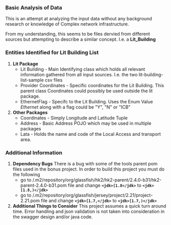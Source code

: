 ### Basic Analysis of Data
This is an attempt at analyzing the input data without any background research or knowledge of Complex network infrastructure.

From my understanding, this seems to be files dervied from different sources but attempting to describe a similar concept. I.e. a **Lit_Building**


### Entities Identified for Lit Building List

1.  **Lit Package** 
	* Lit Building - Main Identifying class which holds all relevant information gathered from all input sources. I.e. the two lit-building-list-sample csv files
	* Provider Coordinates - Specific coordinates for the Lit Building. This parent class Coordinates could possibly be used outside the lit package.
	* EthernetFlag - Specifc to the Lit Building. Uses the Enum Value *Ethernet* along with a flag could be "Y", "N" or "ICB"
2.  **Other Packages**
	* Coordinates - Simply Longitude and Latitude Tuple
	* Address - Basic Address POJO which may be used in multiple packages
	* Lata - Holds the name and code of the Local Access and transport area.

### Additional Information

1.  **Dependency Bugs**
    There is a bug with some of the tools parent pom files used in the bonus project. In order to build this project you must do the following
	* go to <USER>/.m2/repository/org/glassfish/hk2/hk2-parent/2.4.0-b31/hk2-parent-2.4.0-b31.pom file and change **`<jdk>[1.8</jdk>`** to **`<jdk>[1.8,)</jdk>`**
	* go to <USER>/.m2/repository/org/glassfish/jersey/project/2.21/project-2.21.pom file and change **`<jdk>[1.7,</jdk>`** to **`<jdk>[1.7,)</jdk>`**
2.  **Additional Things to Consider**
    This project assumes a quick turn around time. Error handling and json validation is not taken into consideration in the swagger design and/or java code.

